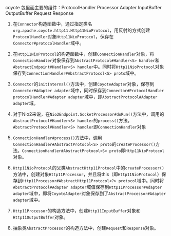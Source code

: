 coyote 包里面主要的组件：ProtocolHandler Processor Adapter InputBuffer OutputBuffer Request Response

1. 在`Connector`构造函数中，通过指定类名`org.apache.coyote.http11.Http11NioProtocol`，用反射的方式创建`ProtocolHandler`对象`Http11NioProtocol`，保存在`Connector#protocolHandler`域中。

2. 在`Http11NioProtocol`的构造函数中，创建`ConnectionHandler`对象，将`ConnectionHandler`对象保存到`AbstractProtocol#Handler<S> handler`和`AbstractEndpoint#Handler<S> handler`中。同时将`Http11NioProtocol`对象保存到`ConnectionHandler#AbstractProtocol<S> proto`域中。

3. `Connector`的`initInternal()`方法中，创建`CoyoteAdapter`对象，保存到`Connector#Adapter adapter`域中，同时保存到`Connector#ProtocolHandler protocolHandler#Adapter adapter`域中，即`AbstractProtocol#Adapter adapter`域。

4. 对于Nio2来说，在`Nio2Endpoint.SocketProcessor#doRun()`方法中，调用的`AbstractProtocol#Handler<S> handler`的`process()`方法。`AbstractProtocol#Handler<S> handler`即`ConnectionHandler`对象

5. `ConnectionHandler#process()`方法中，调用`ConnectionHandler#AbstractProtocol<S> proto`的`createProcessor()`方法。`ConnectionHandler#AbstractProtocol<S> proto`即`Http11NioProtocol`对象。

6. `Http11NioProtocol`的父类`AbstractHttp11Protocol`中的`createProcessor()`方法中，创建对象`Http11Processor`，并且将this（即`Http11NioProtocol`）保存到`Http11Processor#AbstractHttp11Protocol<?> protocol`域中。同时将`AbstractProtocol#Adapter adapter`域值保存到`Http11Processor#Adapter adapter`域中，即将`CoyoteAdapter`对象保存到了`AbstractProcessor#Adapter adapter`域中。

7. `Http11Processor`的构造方法中，创建`Http11InputBuffer`对象和`Http11OutputBuffer`对象。

8. 抽象类`AbstractProcessor`的构造方法中，创建`Request`和`Response`对象。
